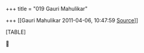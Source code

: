 +++
title = "019 Gauri Mahulikar"

+++
[[Gauri Mahulikar	2011-04-06, 10:47:59 [Source](https://groups.google.com/g/bvparishat/c/j0xzSNKDpo8)]]



[TABLE]



